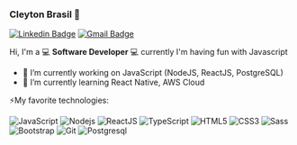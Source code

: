 ### Cleyton Brasil 👋

[![Linkedin Badge](https://img.shields.io/badge/-cleytonbrasil-blue?style=flat-square&logo=Linkedin&logoColor=white&link=https://www.linkedin.com/in/cleytonbrasil/)](https://www.linkedin.com/in/cleytonbrasil/)
[![Gmail Badge](https://img.shields.io/badge/-cleytonb40@gmail.com-c14438?style=flat-square&logo=Gmail&logoColor=white&link=mailto:cleytonb40@gmail.com)](mailto:cleytonb40@gmail.com)

Hi, I'm a 💻 **Software Developer** 💻 currently I'm having fun with Javascript

- 💬 I’m currently working on JavaScript (NodeJS, ReactJS, PostgreSQL)
- 💬 I’m currently learning React Native, AWS Cloud 

⚡My favorite technologies:

  ![JavaScript](https://img.shields.io/badge/-JavaScript-black?style=flat-square&logo=javascript)
  ![Nodejs](https://img.shields.io/badge/-Nodejs-339933?style=flat-square&logo=Node.js&logoColor=white)
  ![ReactJS](https://img.shields.io/badge/-ReactJS-black?style=flat-square&logo=react)
  ![TypeScript](https://img.shields.io/badge/-TypeScript-black?style=flat-square&logo=typescript)
  ![HTML5](https://img.shields.io/badge/-HTML5-E34F26?style=flat-square&logo=html5&logoColor=white)
  ![CSS3](https://img.shields.io/badge/-CSS3-1572B6?style=flat-square&logo=css3)
  ![Sass](https://img.shields.io/badge/-Sass-CC6699?style=flat-square&logo=sass&logoColor=white)
  ![Bootstrap](https://img.shields.io/badge/-Bootstrap-563D7C?style=flat-square&logo=bootstrap)
  ![Git](https://img.shields.io/badge/-Git-black?style=flat-square&logo=git)
  ![Postgresql](https://img.shields.io/badge/-Postgresql-blue?style=flat-square&logo=postgresql)
